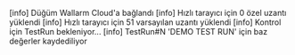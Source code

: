 [info] Düğüm Wallarm Cloud'a bağlandı
[info] Hızlı tarayıcı için 0 özel uzantı yüklendi
[info] Hızlı tarayıcı için 51 varsayılan uzantı yüklendi
[info] Kontrol için TestRun bekleniyor...
[info] TestRun#N 'DEMO TEST RUN' için baz değerler kaydediliyor